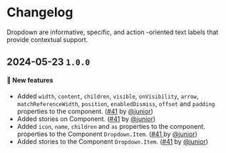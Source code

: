 # Changelog

Dropdown are informative, specific, and action -oriented text labels that provide contextual support.

## 2024-05-23 `1.0.0`

#### 🎉 New features

- Added `width`, `content`, `children`, `visible`, `onVisibility`, `arrow`, `matchReferenceWidth`, `position`, `enabledDismiss`, `offset` and `padding` properties to the component. ([#41](https://git.rarolabs.com.br/frontend/rarui/-/merge_requests/41) by [@junior](https://git.rarolabs.com.br/junior))
- Added stories on Component. ([#41](https://git.rarolabs.com.br/frontend/rarui/-/merge_requests/41) by [@junior](https://git.rarolabs.com.br/junior))
- Added `icon`, `name`, `children` and `as` properties to the component. properties to the Component `Dropdown.Item`. ([#41 ](https://git.rarolabs.com.br/frontend/rarui/-/merge_requests/41) by [@junior](https://git.rarolabs.com.br/junior))
- Added stories to the Component `Dropdown.Item`. ([#41](https://git.rarolabs.com.br/frontend/rarui/-/merge_requests/41) by [@junior](https://git.rarolabs.com.br/junior))

<!-- #### 🛠 Breaking changes -->

<!-- #### 📚 3rd party library updates -->

<!-- #### 🎉 New features -->

<!-- #### 🐛 Bug fixes -->

<!-- #### 💡 Others -->

